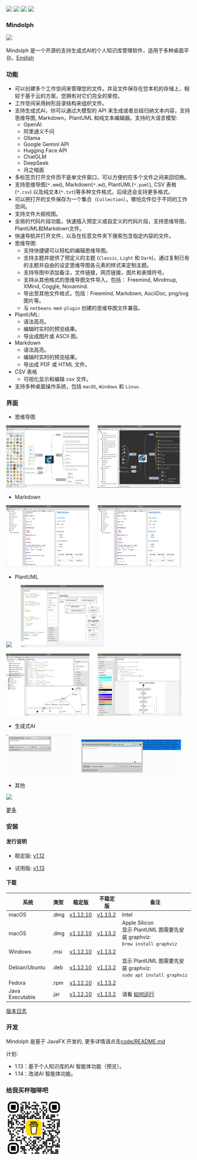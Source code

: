 <p>
	<a title="Releases" target="_blank" href="https://github.com/mindolph/Mindolph/releases"><img src="https://img.shields.io/github/release/mindolph/Mindolph.svg?style=flat-square&color=9CF"></a>
	<a title="Downloads" target="_blank" href="https://github.com/mindolph/Mindolph/releases"><img src="https://img.shields.io/github/downloads/mindolph/Mindolph/total.svg?style=flat-square&color=blueviolet"></a>
	<a title="GitHub Commits" target="_blank" href="https://github.com/mindolph/Mindolph/commits/main/"><img src="https://img.shields.io/github/commit-activity/m/mindolph/Mindolph.svg?style=flat-square"></a>
	<a title="Last Commit" target="_blank" href="https://github.com/mindolph/Mindolph/commits/main/"><img src="https://img.shields.io/github/last-commit/mindolph/Mindolph.svg?style=flat-square&color=FF9900"></a>
</p>


### Mindolph

![](../DemoWorkspace/app_30.png)

Mindolph 是一个开源的支持生成式AI的个人知识库管理软件，适用于多种桌面平台。[English](../README.md)


### 功能
* 可以创建多个工作空间来管理您的文件。并且文件保存在您本机的存储上，相较于基于云的方案，您拥有对它们完全的掌控。
* 工作空间采用树形目录结构来组织文件。
* 支持生成式AI，你可以通过大模型的 API 来生成或者总结归纳文本内容，支持思维导图, Markdown，PlantUML 和纯文本编辑器。支持的大语言模型:
	* OpenAI
	* 阿里通义千问
	* Ollama
	* Google Gemini API
	* Hugging Face API
	* ChatGLM
	* DeepSeek
	* 月之暗面
* 多标签页打开文件而不是单文件窗口，可以方便的在多个文件之间来回切换。
* 支持思维导图(`*.mmd`), Markdown(`*.md`), PlantUML(`*.puml`), CSV 表格(`*.csv`) 以及纯文本(`*.txt`)等多种文件格式，后续还会支持更多格式。
* 可以把打开的文件保存为一个集合（`Collection`），哪怕文件位于不同的工作空间。
* 支持文件大纲视图。
* 全局的代码片段功能，快速插入预定义或自定义的代码片段，支持思维导图，PlantUML和Markdown文件。
* 快速导航并打开文件，以及在任意文件夹下搜索包含指定内容的文件。
* 思维导图:
	* 支持快捷键可以轻松的编辑思维导图。
	* 支持主题并提供了预定义的主题 (`Classic`, `Light` 和 `Dark`)，通过复制已有的主题并自由的设定思维导图各元素的样式来定制主题。
	* 支持导图中添加备注，文件链接，网页链接，图片和表情符号。
	* 支持从其他格式的思维导图文件导入，包括： Freemind, Mindmup, XMind, Coggle, Novamind.
	* 导出至其他文件格式，包括：Freemind, Markdown, AsciiDoc, png/svg 图片等。
	* 与 `netbeans-mmd-plugin` 创建的思维导图文件兼容。
* PlantUML:
	* 语法高亮。
	* 编辑时实时的预览结果。
	* 导出成图片或 ASCII 图。
* Markdown
	* 语法高亮。
	* 编辑时实时的预览结果。
	* 导出成 PDF 或 HTML 文件。
* CSV 表格
	* 可视化显示和编辑 csv 文件。
* 支持多种桌面操作系统，包括 `macOS`, `Windows` 和 `Linux`.


### 界面
* 思维导图
<p float="left">
	<img src="screenshots/mindmap_light_snippet.jpg" width="45%"/>
	&nbsp;&nbsp;&nbsp;&nbsp;
	<img src="screenshots/mindmap_dark_outline.jpg" width="45%"/>
</p>

* Markdown
<p float="left">
	<img src="screenshots/markdown1.jpg" width="45%"/>
	&nbsp;&nbsp;&nbsp;&nbsp;
	<img src="screenshots/markdown1.jpg" width="45%"/>
</p>

* PlantUML
<p float="left">
	<img src="screenshots/puml_sequence.jpg" width="45%"/>
	&nbsp;&nbsp;&nbsp;&nbsp;
	<img src="screenshots/puml_component2.jpg" width="45%"/>
</p>
<p float="left">
	<img src="screenshots/puml_state.jpg" width="45%"/>
	&nbsp;&nbsp;&nbsp;&nbsp;
	<img src="screenshots/puml_activity_snippet.jpg" width="45%"/>
</p>

* 生成式AI
<p float="left">
	<img src="release-notes/v1.11/v1.11_genai_streaming.gif" width="36%"/>
	&nbsp;&nbsp;&nbsp;&nbsp;
	<img src="release-notes/v1.11/v1.11_genai_summarize.gif" width="54%"/>
</p>

* 其他
<p float="left">
	<img src="screenshots/find_in_files.jpg" width="45%"/>
	&nbsp;&nbsp;&nbsp;&nbsp;
</p>

[更多](screenshots.md)


### 安装

#### 发行说明

* 稳定版: [v1.12](release-notes/v1.12/v1.12_zh_CN.md)

* 试用版: [v1.13](release-notes/v1.13/v1.13_zh_CN.md)

#### 下载

|系统|类型|稳定版|不稳定版|备注|
|----|----|----|----|----|
|macOS|.dmg|[v1.12.10](https://github.com/mindolph/Mindolph/releases/download/v1.12.10/Mindolph-1.12.10-x64.dmg)|[v1.13.2](https://github.com/mindolph/Mindolph/releases/download/v1.13.2/Mindolph-1.13.2-x64.dmg)| Intel |
|macOS|.dmg|[v1.12.10](https://github.com/mindolph/Mindolph/releases/download/v1.12.10/Mindolph-1.12.10-aarch64.dmg) |[v1.13.2](https://github.com/mindolph/Mindolph/releases/download/v1.13.2/Mindolph-1.13.2-aarch64.dmg) | Apple Silicon </br>显示 PlantUML 图需要先安装 graphviz:</br>`brew install graphviz`|
|Windows|.msi|[v1.12.10](https://github.com/mindolph/Mindolph/releases/download/v1.12.10/Mindolph-1.12.10.msi)|[v1.13.2](https://github.com/mindolph/Mindolph/releases/download/v1.13.2/Mindolph-1.13.2.msi)| |
|Debian/Ubuntu|.deb|[v1.12.10](https://github.com/mindolph/Mindolph/releases/download/v1.12.10/Mindolph-1.12.10.deb)|[v1.13.2](https://github.com/mindolph/Mindolph/releases/download/v1.13.2/Mindolph-1.13.2.deb)|	显示 PlantUML 图需要先安装 graphviz:  </br>  `sudo apt install graphviz`|
|Fedora|.rpm|[v1.12.10](https://github.com/mindolph/Mindolph/releases/download/v1.12.10/Mindolph-1.12.10.rpm)|[v1.13.2](https://github.com/mindolph/Mindolph/releases/download/v1.13.2/Mindolph-1.13.2.rpm)| |
|Java Executable|.jar|[v1.12.10](https://github.com/mindolph/Mindolph/releases/download/v1.12.10/Mindolph-1.12.10.jar)|[v1.13.2](https://github.com/mindolph/Mindolph/releases/download/v1.13.2/Mindolph-1.13.2.jar)| 请看 [如何运行](./INSTALL_zh_CN.md) |



[版本日志](change_logs.md)


### 开发
Mindolph 是基于 JavaFX 开发的, 更多详情请点击[code/README.md](../code/README.md)

计划:

* 1.13：基于个人知识库的AI 智能体功能（预览）。
* 1.14：改进AI 智能体功能。

### 给我买杯咖啡吧

<img src="bmc_qr.png" width="30%"/>
